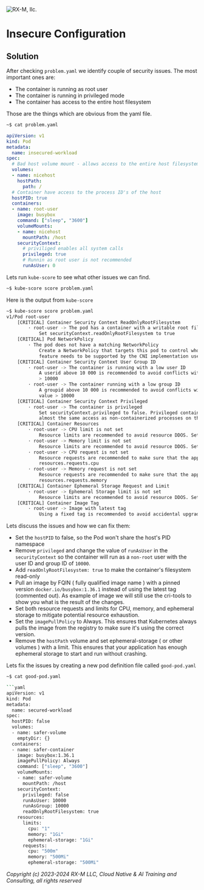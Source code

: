 ![RX-M, llc.](https://rx-m.com/rxm-cnc.svg)

# Insecure Configuration


## Solution

After checking `problem.yaml` we identify couple of security issues. The most important ones are:
- The container is running as root user
- The container is running in privileged mode
- The container has access to the entire host filesystem

Those are the things which are obvious from the yaml file.
```bash
~$ cat problem.yaml
```

```yaml
apiVersion: v1
kind: Pod
metadata:
  name: insecured-workload
spec:
  # Bad host volume mount - allows access to the entire host filesystem
  volumes:
  - name: nicehost
    hostPath:
      path: /
  # Container have access to the process ID's of the host
  hostPID: true
  containers:
  - name: root-user
    image: busybox
    command: ["sleep", "3600"]
    volumeMounts:
    - name: nicehost
      mountPath: /host
    securityContext:
      # priviliged enables all system calls
      privileged: true
      # Runnin as root user is not recommended
      runAsUser: 0
```

Lets run `kube-score` to see what other issues we can find.

```bash
~$ kube-score score problem.yaml
```

Here is the output from `kube-score`

```bash
~$ kube-score score problem.yaml
v1/Pod root-user                                                              💥
    [CRITICAL] Container Security Context ReadOnlyRootFilesystem
        · root-user -> The pod has a container with a writable root filesystem
            Set securityContext.readOnlyRootFilesystem to true
    [CRITICAL] Pod NetworkPolicy
        · The pod does not have a matching NetworkPolicy
            Create a NetworkPolicy that targets this pod to control who/what can communicate with this pod. Note, this
            feature needs to be supported by the CNI implementation used in the Kubernetes cluster to have an effect.
    [CRITICAL] Container Security Context User Group ID
        · root-user -> The container is running with a low user ID
            A userid above 10 000 is recommended to avoid conflicts with the host. Set securityContext.runAsUser to a value
            > 10000
        · root-user -> The container running with a low group ID
            A groupid above 10 000 is recommended to avoid conflicts with the host. Set securityContext.runAsGroup to a
            value > 10000
    [CRITICAL] Container Security Context Privileged
        · root-user -> The container is privileged
            Set securityContext.privileged to false. Privileged containers can access all devices on the host, and grants
            almost the same access as non-containerized processes on the host.
    [CRITICAL] Container Resources
        · root-user -> CPU limit is not set
            Resource limits are recommended to avoid resource DDOS. Set resources.limits.cpu
        · root-user -> Memory limit is not set
            Resource limits are recommended to avoid resource DDOS. Set resources.limits.memory
        · root-user -> CPU request is not set
            Resource requests are recommended to make sure that the application can start and run without crashing. Set
            resources.requests.cpu
        · root-user -> Memory request is not set
            Resource requests are recommended to make sure that the application can start and run without crashing. Set
            resources.requests.memory
    [CRITICAL] Container Ephemeral Storage Request and Limit
        · root-user -> Ephemeral Storage limit is not set
            Resource limits are recommended to avoid resource DDOS. Set resources.limits.ephemeral-storage
    [CRITICAL] Container Image Tag
        · root-user -> Image with latest tag
            Using a fixed tag is recommended to avoid accidental upgrades
```

Lets discuss the issues and how we can fix them:

- Set the `hostPID` to false, so the Pod won't share the host's PID namespace
- Remove `privileged` and change the value of `runAsUser` in the `securityContext` so the container will run as a
`non-root` user with the user ID and group ID of `10000`.
- Add `readOnlyRootFilesystem: true` to make the container's filesystem read-only
- Pull an image by FQIN ( fully qualified image name ) with a pinned version
`docker.io/busybox:1.36.1` instead of using the latest tag (commented out).
As example of image we will still use the cri-tools to show you what is the result of the changes.
- Set both resource requests and limits for CPU, memory, and ephemeral storage to mitigate potential resource
exhaustion.
- Set the `imagePullPolicy` to Always. This ensures that Kubernetes always pulls the image from the registry to make
sure it's using the correct version.
- Remove the `hostPath` volume and set ephemeral-storage ( or other volumes ) with a limit. This ensures that your
application has enough ephemeral storage to start and run without crashing.

Lets fix the issues by creating a new pod definition file called `good-pod.yaml`


```bash
~$ cat good-pod.yaml

```yaml
apiVersion: v1
kind: Pod
metadata:
  name: secured-workload
spec:
  hostPID: false
  volumes:
  - name: safer-volume
    emptyDir: {}
  containers:
  - name: safer-container
    image: busybox:1.36.1
    imagePullPolicy: Always
    command: ["sleep", "3600"]
    volumeMounts:
    - name: safer-volume
      mountPath: /host
    securityContext:
      privileged: false
      runAsUser: 10000
      runAsGroup: 10000
      readOnlyRootFilesystem: true
    resources:
      limits:
        cpu: "1"
        memory: "1Gi"
        ephemeral-storage: "1Gi"
      requests:
        cpu: "500m"
        memory: "500Mi"
        ephemeral-storage: "500Mi"
```


_Copyright (c) 2023-2024 RX-M LLC, Cloud Native & AI Training and Consulting, all rights reserved_